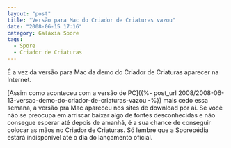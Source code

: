 ```yaml
---
layout: "post"
title: "Versão para Mac do Criador de Criaturas vazou"
date: "2008-06-15 17:16"
category: Galáxia Spore
tags:
  - Spore
  - Criador de Criaturas
---
```

É a vez da versão para Mac da demo do Criador de Criaturas aparecer na Internet.

[Assim como aconteceu com a versão de PC]({%- post_url 2008/2008-06-13-versao-demo-do-criador-de-criaturas-vazou -%}) mais cedo essa semana, a versão pra Mac apareceu nos sites de download por aí. Se você não se preocupa em arriscar baixar algo de fontes desconhecidas e não consegue esperar até depois de amanhã, é a sua chance de conseguir colocar as mãos no Criador de Criaturas. Só lembre que a Sporepédia estará indisponível até o dia do lançamento oficial.
